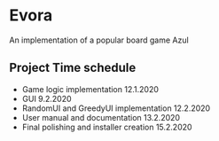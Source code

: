 # Evora
An implementation of a popular board game Azul

## Project Time schedule

- Game logic implementation	12.1.2020
- GUI	9.2.2020
- RandomUI and GreedyUI implementation	12.2.2020
- User manual and documentation	13.2.2020
- Final polishing and installer creation	15.2.2020
